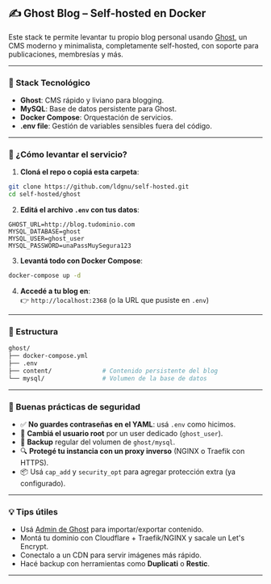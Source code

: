 ## ✍️ Ghost Blog – Self-hosted en Docker

Este stack te permite levantar tu propio blog personal usando [Ghost](https://ghost.org/), un CMS moderno y minimalista, completamente self-hosted, con soporte para publicaciones, membresías y más.

---

### 🧱 Stack Tecnológico

- **Ghost**: CMS rápido y liviano para blogging.
- **MySQL**: Base de datos persistente para Ghost.
- **Docker Compose**: Orquestación de servicios.
- **.env file**: Gestión de variables sensibles fuera del código.

---

### 🚀 ¿Cómo levantar el servicio?

1. **Cloná el repo o copiá esta carpeta**:

```bash
git clone https://github.com/ldgnu/self-hosted.git
cd self-hosted/ghost
```

2. **Editá el archivo `.env` con tus datos**:

```env
GHOST_URL=http://blog.tudominio.com
MYSQL_DATABASE=ghost
MYSQL_USER=ghost_user
MYSQL_PASSWORD=unaPassMuySegura123
```

3. **Levantá todo con Docker Compose**:

```bash
docker-compose up -d
```

4. **Accedé a tu blog en**:  
👉 `http://localhost:2368` (o la URL que pusiste en `.env`)

---

### 📁 Estructura

```bash
ghost/
├── docker-compose.yml
├── .env
├── content/              # Contenido persistente del blog
└── mysql/                # Volumen de la base de datos
```

---

### 🔐 Buenas prácticas de seguridad

- ✅ **No guardes contraseñas en el YAML**: usá `.env` como hicimos.
- 🔐 **Cambiá el usuario root** por un user dedicado (`ghost_user`).
- 🔄 **Backup** regular del volumen de `ghost/mysql`.
- 🔍 **Protegé tu instancia con un proxy inverso** (NGINX o Traefik con HTTPS).
- 📦 Usá `cap_add` y `security_opt` para agregar protección extra (ya configurado).

---

### 💡 Tips útiles

- Usá [Admin de Ghost](https://ghost.org/docs/) para importar/exportar contenido.
- Montá tu dominio con Cloudflare + Traefik/NGINX y sacale un Let's Encrypt.
- Conectalo a un CDN para servir imágenes más rápido.
- Hacé backup con herramientas como **Duplicati** o **Restic**.

---
